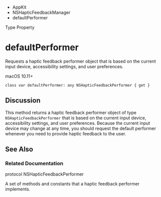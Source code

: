

- AppKit
- NSHapticFeedbackManager
-  defaultPerformer 

Type Property

# defaultPerformer

Requests a haptic feedback performer object that is based on the current input device, accessibility settings, and user preferences.

macOS 10.11+

``` source
class var defaultPerformer: any NSHapticFeedbackPerformer { get }
```

## Discussion

This method returns a haptic feedback performer object of type `NSHapticFeedbackPerformer` that is based on the current input device, accessibility settings, and user preferences. Because the current input device may change at any time, you should request the default performer whenever you need to provide haptic feedback to the user.

## See Also

### Related Documentation

protocol NSHapticFeedbackPerformer

A set of methods and constants that a haptic feedback performer implements.


